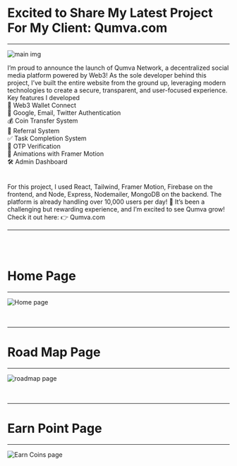 <h1>Excited to Share My Latest Project For My Client: Qumva.com </h1>
<hr>

<img src="https://raw.githubusercontent.com/ayon121/Qumva-Project/refs/heads/main/qumva.com_%20(5).png" alt="main img">

I’m proud to announce the launch of Qumva Network, a decentralized social media platform powered by Web3! As the sole developer behind this project, I’ve built the entire website from the ground up, leveraging modern technologies to create a secure, transparent, and user-focused experience. <br>
Key features I developed <br>
🔗 Web3 Wallet Connect <br>
🔐 Google, Email, Twitter Authentication <br>
💰 Coin Transfer System <br>
🎯 Referral System <br>
✅ Task Completion System <br>
🔑 OTP Verification <br>
🎨 Animations with Framer Motion <br>
🛠️ Admin Dashboard <br>
<br>
<br>
For this project, I used React, Tailwind, Framer Motion, Firebase on the frontend, and Node, Express, Nodemailer, MongoDB on the backend. The platform is already handling over 10,000 users per day! 🎉
It’s been a challenging but rewarding experience, and I’m excited to see Qumva grow!
Check it out here: 👉 Qumva.com
<hr>

<br>
<br>
<h1>Home Page</h1>
<hr>
<img src="https://raw.githubusercontent.com/ayon121/Qumva-Project/refs/heads/main/qumva.com_%20(4).png" alt="Home page">
<br>
<br>
<br>
<hr>
<h1>Road Map Page</h1>
<hr>
<img src="https://raw.githubusercontent.com/ayon121/Qumva-Project/refs/heads/main/qumva.com_%20(7).png" alt="roadmap page">
<br>
<br>
<br>

<hr>
<h1>Earn Point Page</h1>
<hr>
<img src="https://raw.githubusercontent.com/ayon121/Qumva-Project/refs/heads/main/qumva.com_%20(9).png" alt="Earn Coins page">
<br>






